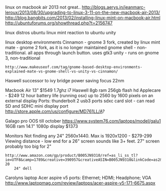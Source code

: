 linux on macbook air 2013
	not great..
	http://blogs.aerys.in/jeanmarc-leroux/2013/08/30/upgrading-to-linux-3-11-on-the-new-macbook-air-2013/
	http://blog.bangbits.com/2013/02/installing-linux-mint-on-macbook-air.html
	http://ubuntuforums.org/showthread.php?t=2156747

linux distros
	ubuntu
	linux mint
		reaction to ubuntu unity

linux desktop environments
	Cinnamon - gnome 3 fork, created by linux mint  
	mate - gnome 2 fork, as it is no longer maintained
	gnome shell - non-traditional. all apps through launch button.  uses gtk3
	unity - runs on gnome 3, non-traditional
		
	http://www.makeuseof.com/tag/gnome-based-desktop-environments-explained-mate-vs-gnome-shell-vs-unity-vs-cinnamon/

Haswell
	successor to ivy bridge
	power saving focus
	22nm

Macbook Air
	13"
	$1549
	1.7ghz i7 Haswell
	8gb ram
	256gb flash hd
	Applecare - $249
	12 hour battery life (running osx)
	up to 2560 by 1600 pixels on an external display
	Ports:
		thunderbolt
		2 usb3 ports
		sdxc card slot - can read SD and SDHC
		mini display port
	http://store.apple.com/us/configure/MD761LL/A?


Galago pro
	OOS till october
	https://www.system76.com/laptops/model/galu1
	16GB ram
	14.1" 1080p display
	$1373


Monitors
	Not finding any 24" 2560x1440.  Max is 1920x1200 - $279-299
	Viewing distance - low end for a 26" screen sounds like 3+ feet.  27" screen probably too big for 2"

	http://www.amazon.com/gp/product/B005JN9310/ref=as_li_ss_tl?ie=UTF8&camp=1789&creative=390957&creativeASIN=B005JN9310&linkCode=as2&tag=gnet100-20
		24" dell

Carolyns laptop
	Acer aspire v5
	ports: Ethernet; HDMI; Headphone; VGA
	http://www.laptopmag.com/review/laptops/acer-aspire-v5-171-6675.aspx



